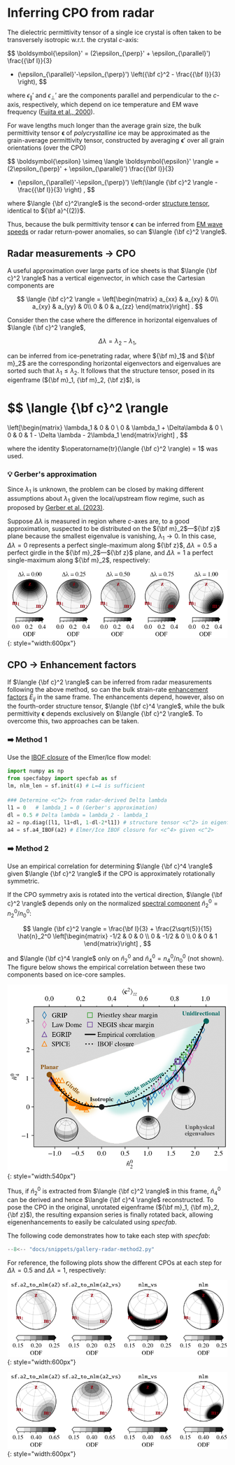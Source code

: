 # Inferring CPO from radar

The dielectric permittivity tensor of a single ice crystal is often taken to be transversely isotropic w.r.t. the crystal $c$-axis:

$$
\boldsymbol{\epsilon}' = (2\epsilon_{\perp}' + \epsilon_{\parallel}') \frac{{\bf I}}{3}
+ (\epsilon_{\parallel}'-\epsilon_{\perp}') \left({\bf c}^2 - \frac{{\bf I}}{3} \right),
$$

where $\epsilon_{\parallel}'$ and $\epsilon_{\perp}'$ are the components parallel and perpendicular to the $c$-axis, respectively, which depend on ice temperature and EM wave frequency ([Fujita et al., 2000](https://eprints.lib.hokudai.ac.jp/dspace/bitstream/2115/32469/1/P185-212.pdf)).

For wave lengths much longer than the average grain size, the bulk permittivity tensor $\boldsymbol{\epsilon}$ of *polycrystalline* ice may be approximated as the grain-average permittivity tensor, constructed by averaging $\boldsymbol{\epsilon}'$ over all grain orientations (over the CPO) 

$$
\boldsymbol{\epsilon} \simeq \langle \boldsymbol{\epsilon}' \rangle = 
(2\epsilon_{\perp}' + \epsilon_{\parallel}') \frac{{\bf I}}{3}
+ (\epsilon_{\parallel}'-\epsilon_{\perp}') \left(\langle {\bf c}^2 \rangle - \frac{{\bf I}}{3} \right)
,
$$

where $\langle {\bf c}^2\rangle$ is the second-order [structure tensor](cpo-structuretensors.md), identical to ${\bf a}^{(2)}$.

Thus, because the bulk permittivity tensor $\boldsymbol{\epsilon}$ can be inferred from [EM wave speeds](waveprop-electromagnetic.md) or radar return-power anomalies, so can $\langle {\bf c}^2 \rangle$.

## Radar measurements $\rightarrow$ CPO

A useful approximation over large parts of ice sheets is that $\langle {\bf c}^2 \rangle$ has a vertical eigenvector, in which case the Cartesian components are

$$
\langle {\bf c}^2 \rangle =
\left[\begin{matrix}
a_{xx} & a_{xy} & 0\\ 
a_{xy} & a_{yy} & 0\\ 
0 & 0 & a_{zz}
\end{matrix}\right]
.
$$

Consider then the case where the difference in horizontal eigenvalues of $\langle {\bf c}^2 \rangle$,

$$
\Delta \lambda = \lambda_2 - \lambda_1,
$$

can be inferred from ice-penetrating radar, where ${\bf m}_1$ and ${\bf m}_2$ are the corresponding horizontal eigenvectors and eigenvalues are sorted such that $\lambda_1 \leq \lambda_2$.
It follows that the structure tensor, posed in its eigenframe (${\bf m}_1, {\bf m}_2, {\bf z}$), is

$$
\langle {\bf c}^2 \rangle
=
\left[\begin{matrix}
\lambda_1  & 0 & 0 \\ 
0 & \lambda_1 + \Delta\lambda  & 0 \\ 
0 & 0 & 1 - \Delta \lambda - 2\lambda_1
\end{matrix}\right]
,
$$

where the identity $\operatorname{tr}(\langle {\bf c}^2 \rangle) = 1$ was used.

### 💡 Gerber's approximation 

Since $\lambda_1$ is unknown, the problem can be closed by making different assumptions about $\lambda_1$ given the local/upstream flow regime, such as proposed by [Gerber et al. (2023)](https://www.nature.com/articles/s41467-023-38139-8).

Suppose $\Delta\lambda$ is measured in region where $c$-axes are, to a good approximation, suspected to be distributed on the ${\bf m}_2$&mdash;${\bf z}$ plane because the smallest eigenvalue is vanishing, $\lambda_1 \rightarrow 0$.
In this case, $\Delta \lambda = 0$ represents a perfect single-maximum along ${\bf z}$, $\Delta \lambda = 0.5$ a perfect girdle in the ${\bf m}_2$&mdash;${\bf z}$ plane, and $\Delta \lambda = 1$ a perfect single-maximum along ${\bf m}_2$, respectively:

![](https://raw.githubusercontent.com/nicholasmr/specfab/main/docs/radar-PP-figs/plane-CPOs.png){: style="width:600px"}

## CPO $\rightarrow$ Enhancement factors

If $\langle {\bf c}^2 \rangle$ can be inferred from radar measurements following the above method, so can the bulk strain-rate [enhancement factors](enhancements-strainrate.md) $E_{ij}$ in the same frame.
The enhancements depend, however, also on the fourth-order structure tensor, $\langle {\bf c}^4 \rangle$, while the bulk permittivity $\boldsymbol\epsilon$ depends exclusively on $\langle {\bf c}^2 \rangle$.
To overcome this, two approaches can be taken.

### ➡️ Method 1 

Use the [IBOF closure](https://doi.org/10.1016/j.jnnfm.2005.11.005) of the Elmer/Ice flow model:
 
```python
import numpy as np
from specfabpy import specfab as sf
lm, nlm_len = sf.init(4) # L=4 is sufficient

### Determine <c^2> from radar-derived Delta lambda
l1 = 0   # lambda_1 = 0 (Gerber's approximation)
dl = 0.5 # Delta lambda = lambda_2 - lambda_1
a2 = np.diag([l1, l1+dl, 1-dl-2*l1]) # structure tensor <c^2> in eigenframe
a4 = sf.a4_IBOF(a2) # Elmer/Ice IBOF closure for <c^4> given <c^2>
```

### ➡️ Method 2

Use an empirical correlation for determining $\langle {\bf c}^4 \rangle$ given $\langle {\bf c}^2 \rangle$ if the CPO is approximately rotationally symmetric.

If the CPO symmetry axis is rotated into the vertical direction, $\langle {\bf c}^2 \rangle$ depends only on the normalized [spectral component](cpo-representation.md) $\hat{n}_2^0 = n_2^0/n_0^0:$

$$
\langle {\bf c}^2 \rangle = \frac{\bf I}{3} +  \frac{2\sqrt{5}}{15} \hat{n}_2^0
\left[\begin{matrix}
-1/2 & 0 & 0 \\ 
0  & -1/2  & 0 \\ 
0 & 0 & 1
\end{matrix}\right]
,
$$

and $\langle {\bf c}^4 \rangle$ only on $\hat{n}_2^0$ and $\hat{n}_4^0 = n_4^0/n_0^0$ (not shown).
The figure below shows the empirical correlation between these two components based on ice-core samples.

![](https://raw.githubusercontent.com/nicholasmr/specfab/main/research/state-space/ice/state-space-empcorr.png){: style="width:540px"}

Thus, if $\hat{n}_2^0$ is extracted from $\langle {\bf c}^2 \rangle$ in this frame, $\hat{n}_4^0$ can be derived and hence $\langle {\bf c}^4 \rangle$ reconstructed.
To pose the CPO in the original, unrotated eigenframe (${\bf m}_1, {\bf m}_2, {\bf z}$), the resulting expansion series is finally rotated back, allowing eigenenhancements to easily be calculated using *specfab*.

The following code demonstrates how to take each step with *specfab*:

```python
--8<-- "docs/snippets/gallery-radar-method2.py"
```

For reference, the following plots show the different CPOs at each step for $\Delta\lambda=0.5$ and $\Delta\lambda=1$, respectively:

![](https://raw.githubusercontent.com/nicholasmr/specfab/main/docs/radar-PP-figs/code-example-output-dl0.5.png){: style="width:600px"}

![](https://raw.githubusercontent.com/nicholasmr/specfab/main/docs/radar-PP-figs/code-example-output-dl1.0.png){: style="width:600px"}


